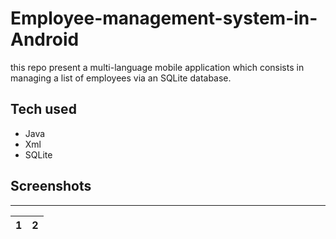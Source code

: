 # Employee-management-system-in-Android
 
this repo present a multi-language mobile application which consists in managing a list of employees via an SQLite database.

## Tech used
* Java
* Xml 
* SQLite

## Screenshots

---

1  |  2 
:-------------------------:|:-------------------------:
